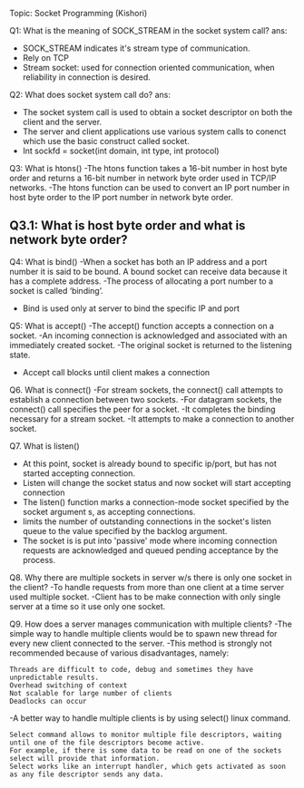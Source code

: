 Topic: Socket Programming (Kishori)

Q1: What is the meaning of SOCK_STREAM in the socket system call? ans:
 - SOCK_STREAM indicates it's stream type of communication.
 - Rely on TCP
 - Stream socket: used for connection oriented communication, when reliability in connection is desired.

Q2: What does socket system call do? ans:
 - The socket system call is used to obtain a socket descriptor on both the client and the server.
 - The server and client applications use various system calls to conenct which use the basic construct called socket.
 - Int sockfd = socket(int domain, int type, int protocol)

Q3: What is htons()
 -The htons function takes a 16-bit number in host byte order and returns a 16-bit number in network byte order used in TCP/IP networks.
 -The htons function can be used to convert an IP port number in host byte order to the IP port number in network byte order.

Q3.1: What is host byte order and what is network byte order?
- 

Q4: What is bind()
 -When a socket has both an IP address and a port number it is said to be bound. A bound socket can receive data because it has a complete address.
 -The process of allocating a port number to a socket is called ‘binding’.
 - Bind is used only at server to bind the specific IP and port

Q5: What is accept()
 -The accept() function accepts a connection on a socket.
 -An incoming connection is acknowledged and associated with an immediately created socket.
 -The original socket is returned to the listening state.
 - Accept call blocks until client makes a connection

Q6. What is connect()
 -For stream sockets, the connect() call attempts to establish a connection between two sockets.
 -For datagram sockets, the connect() call specifies the peer for a socket.
 -It completes the binding necessary for a stream socket.
 -It attempts to make a connection to another socket.

Q7. What is listen()
 - At this point, socket is already bound to specific ip/port, but has not started accepting connection. 
 - Listen will change the socket status and now socket will start accepting connection 
 - The listen() function marks a connection-mode socket specified by the socket argument s, as accepting connections.
 - limits the number of outstanding connections in the socket's listen queue to the value specified by the backlog argument.
 - The socket is is put into 'passive' mode where incoming connection requests are acknowledged and queued pending acceptance by the process.

Q8. Why there are multiple sockets in server w/s there is only one socket in the client?
 -To handle requests from more than one client at a time server used multiple socket.
 -Client has to be make connection with only single server at a time so it use only one socket.

Q9. How does a server manages communication with multiple clients?
 -The simple way to handle multiple clients would be to spawn new thread for every new client connected to the server.
 -This method is strongly not recommended because of various disadvantages, namely:

    Threads are difficult to code, debug and sometimes they have unpredictable results.
    Overhead switching of context
    Not scalable for large number of clients
    Deadlocks can occur

 -A better way to handle multiple clients is by using select() linux command.

    Select command allows to monitor multiple file descriptors, waiting until one of the file descriptors become active.
    For example, if there is some data to be read on one of the sockets select will provide that information.
    Select works like an interrupt handler, which gets activated as soon as any file descriptor sends any data.

